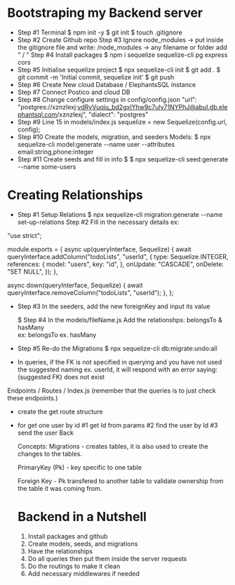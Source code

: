 # Bootstraping my Backend server

- Step #1 Terminal
  $ npm init -y
  $ git init
  $ touch .gitignore
- Step #2 Create Github repo
  Step #3 Ignore node_modules
  -> put inside the gitignore file and write: /node_modules
  -> any filename or folder add " / "
  Step #4 Install packages
  $ npm i sequelize sequelize-cli pg express cors
- Step #5 Initialise sequelize project
  $ npx sequelize-cli init
  $ git add .
  $ git commit -m 'Initial commit, sequelize init'
  $ git push
- Step #6 Create New cloud Database / ElephantsSQL instance
- Step #7 Connect Postico and cloud DB
- Step #8 Change configure settings in config/config.json
  "url": "postgres://xznzlexj:vdRyVuqju_bd2gxIYhw9c7uly71NYPhJ@abul.db.elephantsql.com/xznzlexj",
  "dialect": "postgres"
- Step #9 Line 15 in models/index.js
  sequelize = new Sequelize(config.url, config);
- Step #10 Create the models, migration, and seeders
  Models:
  $ npx sequelize-cli model:generate --name user --attributes email:string,phone:integer
- Step #11 Create seeds and fill in info
  $ $ npx sequelize-cli seed:generate --name some-users

# Creating Relationships

- Step #1 Setup Relations
  $ npx sequelize-cli migration:generate --name set-up-relations
  Step #2 Fill in the necessary details
  ex:

"use strict";

module.exports = {
async up(queryInterface, Sequelize) {
await queryInterface.addColumn("todoLists", "userId", {
type: Sequelize.INTEGER,
references: {
model: "users",
key: "id",
},
onUpdate: "CASCADE",
onDelete: "SET NULL",
});
},

async down(queryInterface, Sequelize) {
await queryInterface.removeColumn("todoLists", "userId");
},
};

- Step #3 In the seeders, add the new foreignKey and input its value

  $
  Step #4 In the models/fileName.js Add the relationshps: belongsTo & hasMany  
  ex: belongsTo
  ex. hasMany

- Step #5 Re-do the Migrations
  $ npx sequelize-cli db:migrate:undo:all

- In queries, if the FK is not specified in querying and you have not used the suggested naming ex. userId, it will respond with an error saying: (suggested FK) does not exist

Endpoints / Routes / Index.js
(remember that the queries is to just check these endpoints.)

- create the get route structure
- for get one user by id
  #1 get Id from params
  #2 find the user by Id
  #3 send the user Back

  Concepts:
  Migrations - creates tables, it is also used to create the changes to the tables.

  PrimaryKey (Pk) - key specific to one table

  Foreign Key - Pk transfered to another table to validate
  ownership from the table it was coming from.

  # Backend in a Nutshell

  1. Install packages and github
  2. Create models, seeds, and migrations
  3. Have the relationships
  4. Do all queries then put them inside the server requests
  5. Do the routings to make it clean
  6. Add necessary middlewares if needed
